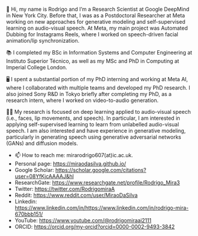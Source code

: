 👋 Hi, my name is Rodrigo and I’m a Research Scientist at Google DeepMind in New York City. Before that, I was as a Postdoctoral Researcher at Meta working on new approaches for generative modeling and self-supervised learning on audio-visual speech. At Meta, my main project was Automated Dubbing for Instagrams Reels, where I worked on speech-driven facial animation/lip synchronization.

📚 I completed my BSc in Information Systems and Computer Engineering at Instituto Superior Técnico, as well as my MSc and PhD in Computing at Imperial College London.

🖥️ I spent a substantial portion of my PhD interning and working at Meta AI, where I collaborated with multiple teams and developed my PhD research. I also joined Sony R&D in Tokyo briefly after completing my PhD, as a research intern, where I worked on video-to-audio generation.

🔬🤖 My research is focused on deep learning applied to audio-visual speech (i.e., faces, lip movements, and speech). In particular, I am interested in applying self-supervised learning to learn from unlabelled audio-visual speech. I am also interested and have experience in generative modeling, particularly in generating speech using generative adversarial networks (GANs) and diffusion models.

- 📫 How to reach me: mirarodrigo607(at)ic.ac.uk.
- Personal page: https://miraodasilva.github.io/
- Google Scholar: https://scholar.google.com/citations?user=08YfKjcAAAAJ&hl
- ResearchGate: https://www.researchgate.net/profile/Rodrigo_Mira3
- Twitter: https://twitter.com/RodrigomiraA
- Reddit: https://www.reddit.com/user/MiraoDaSilva
- Linkedin: https://www.linkedin.com/in/https://www.linkedin.com/in/rodrigo-mira-670bbb151/
- YouTube: https://www.youtube.com/@rodrigomiraai2111
- ORCID: https://orcid.org/my-orcid?orcid=0000-0002-9493-3842
<!---
miraodasilva/miraodasilva is a ✨ special ✨ repository because its `README.md` (this file) appears on your GitHub profile.
You can click the Preview link to take a look at your changes.
--->
